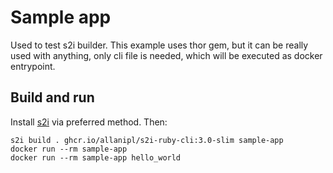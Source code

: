 Sample app
===============
       
Used to test s2i builder. This example uses thor gem, but it can be really used with anything, only cli file is needed, which will be executed as docker entrypoint.

Build and run
-------

Install [s2i](https://github.com/openshift/source-to-image#installation) via preferred method. Then:

```
s2i build . ghcr.io/allanipl/s2i-ruby-cli:3.0-slim sample-app
docker run --rm sample-app
docker run --rm sample-app hello_world
```
